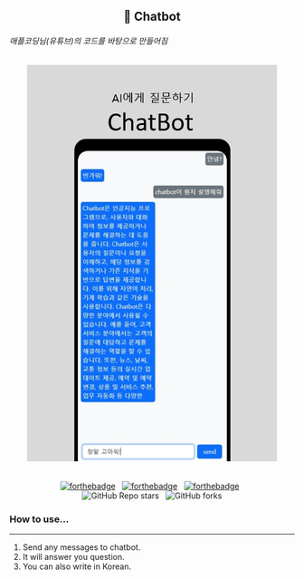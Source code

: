 <h2 align="center">
  📔 Chatbot
  <h6>
  애플코딩님(유튜브)의 코드를 바탕으로 만들어짐
  </h6> 
</h2>
<div align="center">
  <img alt="Demo" src="./src/20230708_152814.jpg">
</div>

<br/>

<center>

[![forthebadge](https://forthebadge.com/images/badges/built-with-love.svg)](https://forthebadge.com) &nbsp;
[![forthebadge](https://forthebadge.com/images/badges/made-with-javascript.svg)](https://forthebadge.com) &nbsp;
[![forthebadge](https://forthebadge.com/images/badges/open-source.svg)](https://forthebadge.com) &nbsp;
<br/>
![GitHub Repo stars](https://img.shields.io/github/stars/wkdtldn/GoogleTranslaterApplication?color=red&logo=github&style=for-the-badge) &nbsp;
![GitHub forks](https://img.shields.io/github/forks/wkdtldn/GoogleTranslaterApplication?color=red&logo=github&style=for-the-badge)

</center>

### How to use...
---------------
1. Send any messages to chatbot.
2. It will answer you question.
3. You can also write in Korean.